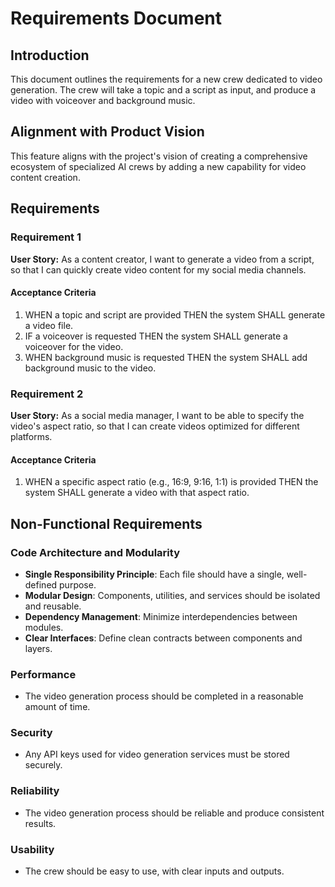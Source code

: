 # Requirements Document

## Introduction

This document outlines the requirements for a new crew dedicated to video generation. The crew will take a topic and a script as input, and produce a video with voiceover and background music.

## Alignment with Product Vision

This feature aligns with the project's vision of creating a comprehensive ecosystem of specialized AI crews by adding a new capability for video content creation.

## Requirements

### Requirement 1

**User Story:** As a content creator, I want to generate a video from a script, so that I can quickly create video content for my social media channels.

#### Acceptance Criteria

1. WHEN a topic and script are provided THEN the system SHALL generate a video file.
2. IF a voiceover is requested THEN the system SHALL generate a voiceover for the video.
3. WHEN background music is requested THEN the system SHALL add background music to the video.

### Requirement 2

**User Story:** As a social media manager, I want to be able to specify the video's aspect ratio, so that I can create videos optimized for different platforms.

#### Acceptance Criteria

1. WHEN a specific aspect ratio (e.g., 16:9, 9:16, 1:1) is provided THEN the system SHALL generate a video with that aspect ratio.

## Non-Functional Requirements

### Code Architecture and Modularity
- **Single Responsibility Principle**: Each file should have a single, well-defined purpose.
- **Modular Design**: Components, utilities, and services should be isolated and reusable.
- **Dependency Management**: Minimize interdependencies between modules.
- **Clear Interfaces**: Define clean contracts between components and layers.

### Performance
- The video generation process should be completed in a reasonable amount of time.

### Security
- Any API keys used for video generation services must be stored securely.

### Reliability
- The video generation process should be reliable and produce consistent results.

### Usability
- The crew should be easy to use, with clear inputs and outputs.